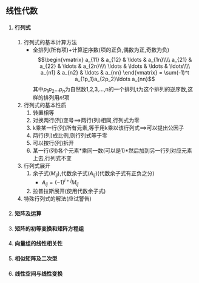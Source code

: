 ## 线性代数
1. #### 行列式
    1. 行列式的基本计算方法
        * 全排列(所有项)+计算逆序数(项的正负,偶数为正,奇数为负)
        $$\begin{vmatrix}
        a_{11} & a_{12} & \ldots & a_{1n}\\\\
        a_{21} & a_{22} & \ldots & a_{2n}\\\\
        \ldots & \ldots & \ldots & \ldots\\\\
        a_{n1} & a_{n2} & \ldots & a_{nn}
        \end{vmatrix}
        =
        \sum(-1)^t a_{1p_1}a_{2p_2}\ldots a_{nn}$$
        其中$p_1p_2\ldots p_n$为自然数1,2,3,…,n的一个排列,t为这个排列的逆序数,这样的排列用$n!$项
    2. 行列式的基本性质
        1. 转置相等
        2. 对换两行(列)变号==>两行(列)相同,行列式为零
        3. k乘某一行(列)所有元素,等于用k乘以该行列式==>可以提出公因子
        4. 两行(列)成比例,则行列式等于零
        5. 可以按行(列)拆开
        6. 某一行(列)各个元素*乘同一数(可以是1)*然后加到另一行列对应元素上去,行列式不变
    3. 行列式展开
        1. 余子式($M_{ij}$),代数余子式($A_{ij}$)(代数余子式有正负之分)
            * $A_{ij}=(-1)^{i+j}M_{ij}$
        2. 拉普拉斯展开(使用代数余子式)
    4. 特殊行列式的解法(应试警告)        

2. #### 矩阵及运算
3. #### 矩阵的初等变换和矩阵方程组
4. #### 向量组的线性相关性
5. #### 相似矩阵及二次型
6. #### 线性空间与线性变换